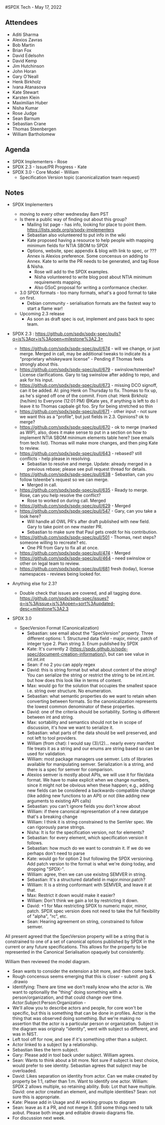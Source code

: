 #SPDX Tech - May 17, 2022

## Attendees
- Aditi Sharma
- Alexios Zavras
- Bob Martin
- Brian Fox
- David Edelsohn
- David Kemp
- Jim Hutchinson
- John Horan
- Gary O'Neall
- Henk Birkholz
- Ivana Atanasova
- Kate Stewart
- Karsten Klein
- Maximilian Huber
- Nisha Kumar
- Rose Judge
- Sean Barnum
- Sebastian Crane
- Thomas Steenbergen
- William Bartholomew

## Agenda
- SPDX Implementers - Rose
- SPDX 2.3 - Issue/PR Progress - Kate
- SPDX 3.0 - Core Model - William
   - Specification Version topic (canonicalization team request)

## Notes

* SPDX Implementers
  * moving to every other wednesday 8am PST
  * Is there a public way of finding out about this group?
    * Mailing list page - has info,  looking for place to point them. https://lists.spdx.org/g/spdx-implementers
    * Sebastian also volunteered to put info in the wiki
    * Kate proposed having a resource to help people with mapping minimum fields for NTIA SBOM to SPDX
    * Options,  website,  spec appendix & blog with link to spec, or ???   Annex is Alexios preference.     Some concensus on adding to Annex.    Kate to write the PR needs to be generated, and tag Rose & Nisha.
      * Rose will add to the SPDX examples.  
      * Nisha volunteered to write blog post about NTIA minimum requirements mapping.
      * Also GSoC proposal for writing a conformance checker.
  * 3.0 SPDX formats - too many formats, what's a good format to take on first.
    * Debian community - serialisation formats are the fastest way to start a flame war!
  * Upcoming 2.3 release
     * As soon as draft spec is out,  implement and pass back to spec team. 

* SPDX 2.3 : https://github.com/spdx/spdx-spec/pulls?q=is%3Apr+is%3Aopen+milestone%3A2.3+
  * https://github.com/spdx/spdx-spec/pull/674 - will we change, or just merge.   Merged in call,   may be additional tweaks to indicate its a "proprietary whiskeyware license"  - Pending if Thomas feels strongly about this.
  * https://github.com/spdx/spdx-spec/pull/679 - swinslow/tsteenbe?  License clarifications.  Gary to tag swinslow after adding to repo, and ask for his input. 
  * https://github.com/spdx/spdx-spec/pull/673 - missing DCO signoff, can it be added.  AI:  ping Henk on Thursday to fix.  Thomas to fix up, as he's signed off one of the commit.   From chat:  Henk Birkholz (he/him) to Everyone (12:01 PM) @Kate yes, if anything is left to do I leave it to Thomas capbale git foo. Sry for being stretched so thin
  * https://github.com/spdx/spdx-spec/pull/671 - other input - not sure we want this as a "profile", but just fields in 2.3.  Opinions?   ok to merge?
  * https://github.com/spdx/spdx-spec/pull/670 - ok to merge (marked as WIP),   also, does it make sense to put in a section on how to implement NTIA SBOM minimum elements table here?  (see emails from tech list).   Thomas will make more changes, and then ping Kate to review. 
  * https://github.com/spdx/spdx-spec/pull/643 - rebased?  still conflicts - help please in resolving. 
     * Sebastian to resolve and merge. Update: already merged in a previous rebase; please see pull request thread for details.
  * https://github.com/spdx/spdx-spec/pull/638 - Sebastian, can you follow tsteenbe's request so we can merge.
     * Merged in call. 
  * https://github.com/spdx/spdx-spec/pull/635 - Ready to merge.   Rose, can you help resolve the conflict?
     * Rose to worked on during call.   Merged
  * https://github.com/spdx/spdx-spec/pull/629 - Merged
  * https://github.com/spdx/spdx-spec/pull/547 - Gary, can you take a look here?   
     * Will handle all OWL PR's after draft published with new field.  Gary to take point on new master PR. 
     * Sebastian to make sure that Paul gets credit for his contribution.
  * https://github.com/spdx/spdx-spec/pull/501 - Thomas,  next steps?  someone willing to recreate?  etc. 
     * One PR from Gary to fix all at once. 
  * https://github.com/spdx/spdx-spec/pull/474 - Merged
  *   https://github.com/spdx/spdx-spec/pull/464 - need swinslow or other on legal team to review. 
  * https://github.com/spdx/spdx-spec/pull/681 fresh (today), license namespaces - reviews being looked for. 
  
* Anything else for 2.3?   
   * Double check that issues are covered, and all tagging done.   
   https://github.com/spdx/spdx-spec/issues?q=is%3Aissue+is%3Aopen+sort%3Aupdated-desc+milestone%3A2.3
   
   

* SPDX 3.0
  * SpecVersion Format (Canonicalization)
    * Sebastian: see email about the "SpecVersion" property. Three different options: 1. Structured data field - major, minor, patch of integer type 2. Plain string 3. Enum published by SPDX
    * Kate: It's currently 2 (https://spdx.github.io/spdx-spec/document-creation-information/), but can see value in int.int.int
    * Sean: if no 2 you can apply regex
    * David: this is string format but what about content of the string? You can serialize the string or restrict the string to be int.int.int. but how does this look like in terms of content.
    * Max: would go for the solution that occupies the smallest space i.e. string over structure. No enumeration.
    * Sebastian: what semantic properties do we want to retain when converting between formats. So the canonicalization represents the lowest common denominator of these properties.
    * David: one of the criteria should be sortability. Sorting is different between int and string.
    * Max:  sortability and semantics should not be in scope of discussion, it's how we want to serialize it.
    * Sebastian:  what parts of the data should be well preserved, and not left to tool providers. 
    * William (from chat): I would say (3)/(2)… nearly every manifest file treats it as a string and our enums are string based so can be used for validation.
    * William: most package managers use semver. Lots of libraries available for manipulating semver. Serialization is a string, and there is a spec for semver for comparison. 
    * Alexios semver is mostly about APIs, we will use it for file/data format. We have to make explicit when we change numbers, since it might not be obvious when these happen; e.g., adding new fields can be considered a backwards-compatible change (like adding new functions to an API) or not (like adding new arguments to existing API calls)
    * Sebastian: you can't ignore fields you don't know about
    * William: if there canonical representation of a new datatype that's a breaking change
    * William:  I think it is string constrained to the SemVer spec.  We can rigorously parse strings. 
    * Nisha: It is for the specification version, not for elements?
    * Sebastian:  for every element, which specification version it follows. 
    * Sebastian: how much do we want to constrain it. If we do we perhaps don't need to parse
    * Kate: would go for option 2 but following the SPDX versioning. Add patch version to the format is what we're doing today,  and dropping "SPDX-".
    * William: agree, then we can use exisitng SEMVER in string. 
    * Sebastian:  It's a structured datafield in major.minor.patch?  
    * William: It is a string conformant with SEMVER, and leave it at that. 
    * Max:  Restrict it down would make it easier?
    * William:  Don't think we gain a lot by restricting it down. 
    * David: +1 for Max restricting SPDX to numeric major, minor, patch.  SPDX spec version does not need to take the full flexibility of "alpha", "rc", etc.
    * Sean:  Hearing agreement on string, constrained to follow semver. 

All present agreed that the SpecVersion property will be a string that is constrained to one of a set of canonical options published by SPDX in the current or any future specifications. This allows for the property to be represented in the Canonical Serialisation opaquely but consistently.


William then reviewed the model diagram.
   * Sean wants to consider the extension a bit more,  and then come back.
   * Rough concensus seems emerging that this is closer - submit .png & .drawio 
   * Identifying:  There are time we don't really know who the actor is.    We want to optionallly the "thing" doing something with a person/organization, and that could change over time.     Actor:Subject:Person:Organization - 
   * We'll allow you to describe actors and people,  for core won't be specific, but this is something that can be done in profiles.   Actor is the thing that was observed doing something.    But we're making no assertion that the actor is a particular person or organization.   Subject in the diagram was originaly "identity",  went with subject so different, and was in NIST.
   * Left tool off for now, and see if it's something other than a subject. 
   * Actor linked to a subject by a relationship. 
   * Sebastian likes the term subject. 
   * Gary: Please add in tool back under subject.   William agrees. 
   * Sean: Wants to think about a bit more.   Not sure if subject is best choice, would prefer to see identity.   Sebastian agrees that subject may be overloaded.
   * David: Likes separation on identity from actor.   Can we make created by property be 1:1, rather than 1:m.   Want to identify one actor.    William:  SPDX 2 allows multiple, so retaining ability.   Bob:  Lot that have multiple.  David: one actor created an element, and multiple identities?   Sean:  not sure this is appropriate.
   * Kate: Please add in Usage and AI working groups to diagram
   * Sean: leave as it a PR, and not merge it.   Still some things need to talk aobut. Please both image and editable drawio diagrams file.
   * For discussion next week.
  
